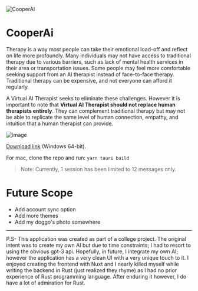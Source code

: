 ![CooperAI](https://github.com/kinxyo/CooperAI/assets/90744941/51aa36b1-dc35-4d16-9332-27102a4164b5)

# CooperAi

Therapy is a way most people can take their emotional load-off and reflect on life more profoundly. Many individuals may not have access to traditional therapy due to various barriers, such as lack of mental health services in their area or transportation issues. Some people may feel more comfortable seeking support from an AI therapist instead of face-to-face therapy. Traditional therapy can be expensive, and not everyone can afford it regularly.

A Virtual AI Therapist seeks to eliminate these challenges. However it is important to note that **Virtual AI Therapist should not replace human therapists entirely**. They can complement traditional therapy but may not be able to replicate the same level of human connection, empathy, and intuition that a human therapist can provide.

![image](https://github.com/kinxyo/CooperAI/assets/90744941/29f52ed9-8e73-4c7a-a8f5-4aca5807825f)

[Download link](https://drive.google.com/file/d/1bQvQr4LJgMQss1d3HIMUQDc3l5eMmMQS/view?usp=drive_link) (Windows 64-bit).

For mac, clone the repo and run:
`yarn tauri build`

> Note: Currently, 1 session has been limited to 12 messages only.

Future Scope
============

- Add account sync option
- Add more themes
- Add my doggo's photo somewhere

---
P.S- This application was created as part of a college project. The original intent was to create my own AI but due to time constraints; I had to resort to using the obvious gpt-3 api. Hopefully, in future, I integrate my own AI; however the application has a very clean UI with a very unique touch to it. I enjoyed creating the frontend with Nuxt and I nearly killed myself while writing the backend in Rust (just realized they rhyme) as I had no prior experience of Rust programming language. After enduring it however, I do have a lot of admiration for Rust.
